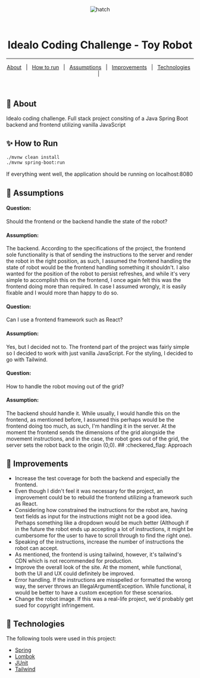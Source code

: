 <div align="center" id="top"> 
  <img src="./.github/app.gif" alt="hatch" />

&#xa0;

</div>

<h1 align="center">Idealo Coding Challenge - Toy Robot</h1>

<hr>

<p align="center">
  <a href="#dart-about">About</a> &#xa0; | &#xa0; 
  <a href="#sparkles-how-to-run">How to run</a> &#xa0; | &#xa0;
  <a href="#thought_balloon-assumptions">Assumptions</a> &#xa0; | &#xa0; 
  <a href="#rocket-improvements">Improvements</a> &#xa0; | &#xa0;
  <a href="#rocket-technologies">Technologies</a> &#xa0; | &#xa0;
</p>

<br>

## :dart: About
Idealo coding challenge. Full stack project consiting of a Java Spring Boot backend and frontend utilizing vanilla JavaScript


## :sparkles: How to Run


```bash
./mvnw clean install
./mvnw spring-boot:run

```

If everything went well, the application should be running on localhost:8080

## :thought_balloon: Assumptions

<h4>Question:</h4>Should the frontend or the backend handle the state of the robot?
<h4>Assumption:</h4>The backend. According to the specifications of the project, the frontend sole functionality is that of sending the instructions
to the server and render the robot in the right position, as such, I assumed the frontend handling the state of robot would be the frontend handling
something it shouldn't. I also wanted for the position of the robot to persist refreshes, and while it's very simple to accomplish this
on the frontend, I once again felt this was the frontend doing more than required. In case I assumed wrongly, it is easily fixable and I would more than happy
to do so. 

<h4>Question:</h4>Can I use a frontend framework such as React?
<h4>Assumption:</h4> Yes, but I decided not to. The frontend part of the project was fairly simple so I decided to work with just vanilla JavaScript.
For the styling, I decided to go with Tailwind.

<h4>Question:</h4>How to handle the robot moving out of the grid?
<h4>Assumption:</h4> The backend should handle it. While usually, I would handle this on the frontend, as mentioned before, I assumed this perhaps
would be the frontend doing too much, as such, I'm handling it in the server. At the moment the frontend sends the dimensions of the grid alongside the
movement instructions, and in the case, the robot goes out of the grid, the server sets the robot back to the origin (0,0). 
## :checkered_flag: Approach

## :rocket: Improvements

- Increase the test coverage for both the backend and especially the frontend.
- Even though I didn't feel it was necessary for the project, an improvement could be to rebuild the frontend utilizing a framework such as React.
- Considering how constrained the instructions for the robot are, having text fields as input for the instructions might not be a good idea. Perhaps 
something like a dropdown would be much better (Although if in the future the robot ends up accepting a lot of instructions, it might be cumbersome for the user to have to scroll through to find the right one).
- Speaking of the instructions, increase the number of instructions the robot can accept. 
- As mentioned, the frontend is using tailwind, however, it's tailwind's CDN which is not recommended for production.
- Improve the overall look of the site. At the moment, while functional, both the UI and UX could definitely be improved.
- Error handling. If the instructions are misspelled or formatted the wrong way, the server throws an IllegalArgumentException. While functional, it would
be better to have a custom exception for these scenarios.
- Change the robot image. If this was a real-life project, we'd probably get sued for copyright infringement. 

## :rocket: Technologies

The following tools were used in this project:

- [Spring](https://spring.io/)
- [Lombok](https://projectlombok.org/)
- [JUnit](https://junit.org/junit5/)
- [Tailwind](https://tailwindcss.com/)
